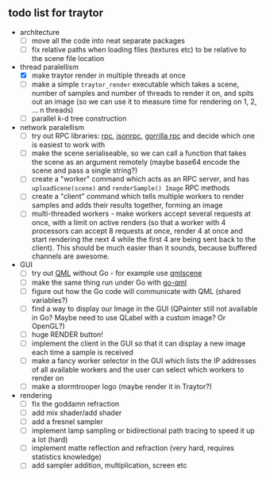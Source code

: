 ## todo list for traytor

- architecture
    - [ ] move all the code into neat separate packages
    - [ ] fix relative paths when loading files (textures etc) to be
      relative to the scene file location

- thread paralellism
    - [x] make traytor render in multiple threads at once
    - [ ] make a simple `traytor_render` executable which takes a scene,
      number of samples and number of threads to render it on, and spits
      out an image (so we can use it to measure time for rendering on
      1, 2, ... n threads)
    - [ ] parallel k-d tree construction

- network paralellism
    - [ ] try out RPC libraries:
      [rpc](https://golang.org/pkg/net/rpc/),
      [jsonrpc](https://golang.org/pkg/net/rpc/jsonrpc/),
      [gorrilla rpc](http://www.gorillatoolkit.org/pkg/rpc)
      and decide which one is easiest to work with
    - [ ] make the scene serialiseable, so we can call a function that takes
      the scene as an argument remotely (maybe base64 encode the scene
      and pass a single string?)
    - [ ] create a "worker" command which acts as an RPC server, and
      has `uploadScene(scene)` and `renderSample() Image` RPC methods
    - [ ] create a "client" command which tells multiple workers to render
      samples and adds their results together, forming an image
    - [ ] multi-threaded workers - make workers accept several requests at
      once, with a limit on active renders (so that a worker with 4
      processors can accept 8 requests at once, render 4 at once
      and start rendering the next 4 while the first 4 are being sent
      back to the client). This should be much easier than it sounds,
      because buffered channels are awesome.

- GUI
    - [ ] try out [QML](http://doc.qt.io/qt-5/qtqml-index.html) without
      Go - for example use [qmlscene](http://doc.qt.io/qt-5/qtquick-qmlscene.html)
    - [ ] make the same thing run under Go with [go-qml](https://github.com/go-qml/qml)
    - [ ] figure out how the Go code will communicate with QML (shared variables?)
    - [ ] find a way to display our Image in the GUI (QPainter still not
      available in Go? Maybe need to use QLabel with a custom image? Or OpenGL?)
    - [ ] huge RENDER button!
    - [ ] implement the client in the GUI so that it can display a new image
      each time a sample is received
    - [ ] make a fancy worker selector in the GUI which lists the IP addresses
      of all available workers and the user can select which workers to
      render on
    - [ ] make a stormtrooper logo (maybe render it in Traytor?)

- rendering
    - [ ] fix the goddamn refraction
    - [ ] add mix shader/add shader
    - [ ] add a fresnel sampler
    - [ ] implement lamp sampling or bidirectional path tracing to speed
      it up a lot (hard)
    - [ ] implement matte reflection and refraction
      (very hard, requires statistics knowledge)
    - [ ] add sampler addition, multiplication, screen etc
